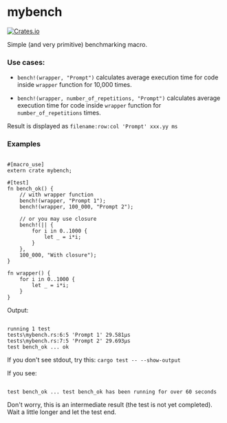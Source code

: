 # mybench

[![Crates.io](https://img.shields.io/crates/l/toolbox.svg)](https://github.com/dvshapkin/mybench/LICENSE)

Simple (and very primitive) benchmarking macro.

### Use cases:

- `bench!(wrapper, "Prompt")`
    calculates average execution time for code inside `wrapper` function for 10,000 times.

- `bench!(wrapper, number_of_repetitions, "Prompt")`
    calculates average execution time for code inside `wrapper` function for `number_of_repetitions` times.

Result is displayed as `filename:row:col 'Prompt' xxx.yy ms`

### Examples

<pre><code>
#[macro_use]
extern crate mybench;

#[test]
fn bench_ok() {
    // with wrapper function
    bench!(wrapper, "Prompt 1");
    bench!(wrapper, 100_000, "Prompt 2");

    // or you may use closure
    bench!(|| {
        for i in 0..1000 {
            let _ = i*i;
        }
    }, 
    100_000, "With closure");
}

fn wrapper() {
    for i in 0..1000 {
        let _ = i*i;
    }
}
</code></pre>

Output:

<pre><code>
running 1 test
tests\mybench.rs:6:5 'Prompt 1' 29.581µs
tests\mybench.rs:7:5 'Prompt 2' 29.693µs
test bench_ok ... ok
</code></pre>

If you don't see stdout, try this: `cargo test -- --show-output`

If you see:
<pre><code>
test bench_ok ... test bench_ok has been running for over 60 seconds
</code></pre>
Don't worry, this is an intermediate result (the test is not yet completed). Wait a little longer and let the test end.
